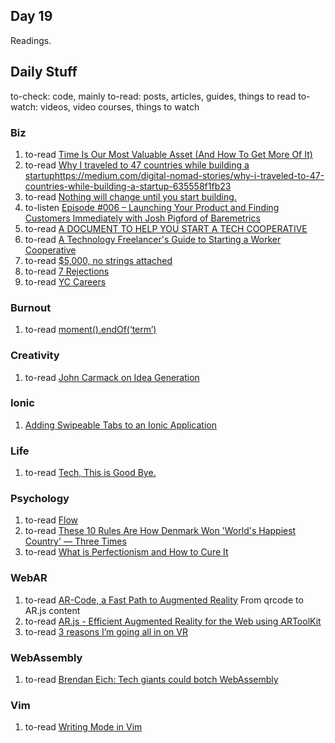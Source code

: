 ## Day 19

  Readings.

## Daily Stuff

  to-check: code, mainly
  to-read: posts, articles, guides, things to read
  to-watch: videos, video courses, things to watch

### Biz

  1. to-read [Time Is Our Most Valuable Asset (And How To Get More Of It)](https://medium.com/the-mission/time-is-our-most-valuable-asset-and-how-to-get-more-of-it-fdf5a0e74633)
  1. to-read [Why I traveled to 47 countries while building a startup]()https://medium.com/digital-nomad-stories/why-i-traveled-to-47-countries-while-building-a-startup-635558f1fb23
  1. to-read [Nothing will change until you start building.](https://medium.freecodecamp.com/nothing-will-change-until-you-start-building-2681e85e7bdc)
  1. to-listen [Episode #006 – Launching Your Product and Finding Customers Immediately with Josh Pigford of Baremetrics](https://www.indiehackers.com/podcast/006-josh-pigford-of-baremetrics)
  1. to-read [A DOCUMENT TO HELP YOU START A TECH COOPERATIVE](https://feeltrain.com/blog/operating-agreement/)
  1. to-read [A Technology Freelancer's Guide to Starting a Worker Cooperative](https://techworker.coop/resources/technology-freelancers-guide-starting-worker-cooperative)
  1. to-read [$5,000, no strings attached](https://medium.com/@nayafia/5-000-no-strings-attached-9e7b95d33e50)
  1. to-read [7 Rejections](https://medium.com/@bchesky/7-rejections-7d894cbaa084)
  1. to-read [YC Careers](http://jonathanzwhite.github.io/yc-careers/)

### Burnout

  1. to-read [moment().endOf(‘term’)](https://medium.com/@timrwood/moment-endof-term-522d8965689)
  
### Creativity

  1. to-read [John Carmack on Idea Generation](https://amasad.me/carmack)

### Ionic

  1. [Adding Swipeable Tabs to an Ionic Application](https://www.joshmorony.com/adding-swipeable-tabs-to-an-ionic-application/)

### Life

  1. to-read [Tech, This is Good Bye.](https://medium.com/@thisismissem/tech-this-is-good-bye-19b88b2a760f)

### Psychology

  1. to-read [Flow](https://en.wikipedia.org/wiki/Flow_%28psychology%29)
  1. to-read [These 10 Rules Are How Denmark Won 'World's Happiest Country' — Three Times](http://bigthink.com/cole-seidner/denmark-was-worlds-happiest-country-three-times-so-why)
  1. to-read [What is Perfectionism and How to Cure It](https://amasad.me/perfectionism)

### WebAR

  1. to-read [AR-Code, a Fast Path to Augmented Reality](https://medium.com/arjs/ar-code-a-fast-path-to-augmented-reality-60e51be3cbdf) From qrcode to AR.js content
  1. to-read [AR.js - Efficient Augmented Reality for the Web using ARToolKit](https://jeromeetienne.github.io/AR.js/)
  2. to-read [3 reasons I’m going all in on VR](https://medium.com/startup-grind/3-reasons-im-going-all-in-on-vr-5f04ff39c20f)

### WebAssembly

  1. to-read [Brendan Eich: Tech giants could botch WebAssembly](http://www.infoworld.com/article/3175024/web-development/brendan-eich-tech-giants-could-botch-webassembly.html)

### Vim

  1. to-read [Writing Mode in Vim](https://josh.blog/2017/04/writing-mode-vim)
